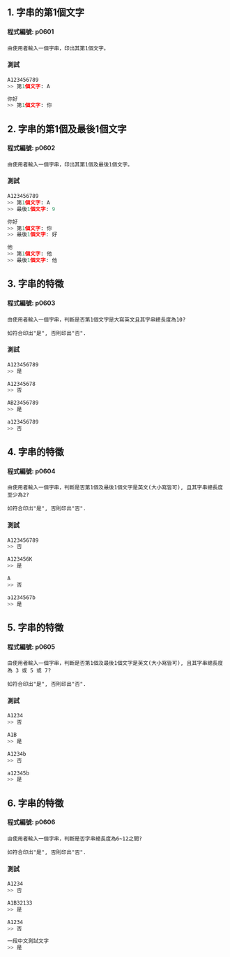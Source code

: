 ## 1. 字串的第1個文字

#### 程式編號: p0601 <p/>
```
由使用者輸入一個字串，印出其第1個文字。
```

#### 測試
``` python
A123456789
>> 第1個文字: A

你好
>> 第1個文字: 你
```



## 2. 字串的第1個及最後1個文字

#### 程式編號: p0602 <p/>
```
由使用者輸入一個字串，印出其第1個及最後1個文字。
```

#### 測試
``` python
A123456789
>> 第1個文字: A
>> 最後1個文字: 9

你好
>> 第1個文字: 你
>> 最後1個文字: 好

他
>> 第1個文字: 他
>> 最後1個文字: 他
```


## 3. 字串的特徵

#### 程式編號: p0603 <p/>
```
由使用者輸入一個字串，判斷是否第1個文字是大寫英文且其字串總長度為10?

如符合印出"是", 否則印出"否".
```

#### 測試
``` python
A123456789
>> 是

A12345678
>> 否

AB23456789
>> 是

a123456789
>> 否
```


## 4. 字串的特徵

#### 程式編號: p0604 <p/>
```
由使用者輸入一個字串，判斷是否第1個及最後1個文字是英文(大小寫皆可), 且其字串總長度至少為2?

如符合印出"是", 否則印出"否".
```

#### 測試
``` python
A123456789
>> 否

A123456K
>> 是

A
>> 否

a1234567b
>> 是
```


## 5. 字串的特徵

#### 程式編號: p0605 <p/>
```
由使用者輸入一個字串，判斷是否第1個及最後1個文字是英文(大小寫皆可), 且其字串總長度為 3 或 5 或 7?

如符合印出"是", 否則印出"否".
```

#### 測試
``` python
A1234
>> 否

A1B
>> 是

A1234b
>> 否

a12345b
>> 是
```


## 6. 字串的特徵

#### 程式編號: p0606 <p/>
```
由使用者輸入一個字串，判斷是否字串總長度為6~12之間?

如符合印出"是", 否則印出"否".
```

#### 測試
``` python
A1234
>> 否

A1B32133
>> 是

A1234
>> 否

一段中文測試文字
>> 是
```

